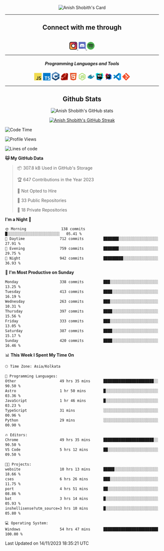 <div align="center">

![Anish Shobith's Card](https://cardivo.vercel.app/api?name=Anish%20Shobith%20P%20S&description=Hi%20there%F0%9F%91%8B,%20I%20am%20a%2020-years-old.%20I%20am%20a%20Web%20and%20Application%20developer%20from%20India.%20Nice%20to%20meet%20you%20all.%20Looking%20forward%20to%20paritcipate%20with%20you.&image=https://i.imgur.com/WlQk3PY.jpg&&disableAnimation=true&site=https://anishshobithps.tech&pattern=plus&colorPattern=%23171616&backgroundColor=%231a1b26&instagram=anish_shobith&linkedin=Anish%20Shobith%20P%20S&fontColor=%23ffffff&iconColor=%23ffffff)

<hr>
 <h2> Connect with me through </h2>
<br>
<a href="https://www.instagram.com/anish_shobith/">
    <img alt="Anish Shobith's Instagram" width="25px" src="https://raw.githubusercontent.com/anishshobithps/anishshobithps/master/assets/socials/instagram.svg">
    </a>
    <a href="https://discord.gg/cWgDskT">
    <img alt="Anish Shobith's Discord", width="25px" src="https://raw.githubusercontent.com/anishshobithps/anishshobithps/master/assets/socials/discord.svg">
    </a>
    <a href="https://open.spotify.com/user/goshcrm0y9jzum2lffvu6f4hz">
    <img alt="Anish Shobith's Spotify", width="25px" src="https://raw.githubusercontent.com/anishshobithps/anishshobithps/master/assets/socials/spotify.svg">
    </a>
    <br>
    <hr>
    <h4> <i> Programming Languages and Tools </i> </h4>
    <img width="25px" src="https://raw.githubusercontent.com/anishshobithps/anishshobithps/master/assets/languages/javascript.svg">
    <img width="25px" src="https://raw.githubusercontent.com/anishshobithps/anishshobithps/master/assets/languages/typescript.svg">
    <img width="25px" src="https://raw.githubusercontent.com/anishshobithps/anishshobithps/master/assets/languages/cpp.svg">
    <img width="25px" src="https://raw.githubusercontent.com/anishshobithps/anishshobithps/master/assets/languages/ruby.svg">
    <img width="25px" src="https://raw.githubusercontent.com/anishshobithps/anishshobithps/master/assets/languages/html.svg">
    <img width="25px" src="https://raw.githubusercontent.com/anishshobithps/anishshobithps/master/assets/tools/nodejs.svg">
    <img width="25px" src="https://raw.githubusercontent.com/anishshobithps/anishshobithps/master/assets/tools/docker.svg">
    <img width="25px" src="https://raw.githubusercontent.com/anishshobithps/anishshobithps/master/assets/tools/webstorm.svg">
    <img width="25px" src="https://raw.githubusercontent.com/anishshobithps/anishshobithps/master/assets/tools/intellij.svg">
    <img width="25px" src="https://raw.githubusercontent.com/anishshobithps/anishshobithps/master/assets/tools/visualstudiocode.svg">
    <img width="25px" src="https://raw.githubusercontent.com/anishshobithps/anishshobithps/master/assets/tools/git.svg">
<hr>
 <h2> Github Stats </h2>

![Anish Shobith's GitHub stats](https://github-readme-stats-fk82.vercel.app/api?username=anishshobithps&show_icons=true&theme=tokyonight&count_private=true)

[![Anish Shobith's GitHub Streak](https://streak-stats.demolab.com?user=anishshobithps&theme=tokyonight&hide_border=true&border_radius=4.6)](https://git.io/streak-stats)

</div>

<!--START_SECTION:waka-->
![Code Time](http://img.shields.io/badge/Code%20Time-1%2C200%20hrs%204%20mins-blue)

![Profile Views](http://img.shields.io/badge/Profile%20Views-36-blue)

![Lines of code](https://img.shields.io/badge/From%20Hello%20World%20I%27ve%20Written-571.6%20thousand%20lines%20of%20code-blue)

**🐱 My GitHub Data** 

> 📦 307.8 kB Used in GitHub's Storage 
 > 
> 🏆 647 Contributions in the Year 2023
 > 
> 🚫 Not Opted to Hire
 > 
> 📜 33 Public Repositories 
 > 
> 🔑 18 Private Repositories 
 > 
**I'm a Night 🦉** 

```text
🌞 Morning                138 commits         █░░░░░░░░░░░░░░░░░░░░░░░░   05.41 % 
🌆 Daytime                712 commits         ███████░░░░░░░░░░░░░░░░░░   27.91 % 
🌃 Evening                759 commits         ███████░░░░░░░░░░░░░░░░░░   29.75 % 
🌙 Night                  942 commits         █████████░░░░░░░░░░░░░░░░   36.93 % 
```
📅 **I'm Most Productive on Sunday** 

```text
Monday                   338 commits         ███░░░░░░░░░░░░░░░░░░░░░░   13.25 % 
Tuesday                  413 commits         ████░░░░░░░░░░░░░░░░░░░░░   16.19 % 
Wednesday                263 commits         ███░░░░░░░░░░░░░░░░░░░░░░   10.31 % 
Thursday                 397 commits         ████░░░░░░░░░░░░░░░░░░░░░   15.56 % 
Friday                   333 commits         ███░░░░░░░░░░░░░░░░░░░░░░   13.05 % 
Saturday                 387 commits         ████░░░░░░░░░░░░░░░░░░░░░   15.17 % 
Sunday                   420 commits         ████░░░░░░░░░░░░░░░░░░░░░   16.46 % 
```


📊 **This Week I Spent My Time On** 

```text
🕑︎ Time Zone: Asia/Kolkata

💬 Programming Languages: 
Other                    49 hrs 35 mins      ███████████████████████░░   90.50 % 
Astro                    1 hr 50 mins        █░░░░░░░░░░░░░░░░░░░░░░░░   03.36 % 
JavaScript               1 hr 46 mins        █░░░░░░░░░░░░░░░░░░░░░░░░   03.23 % 
TypeScript               31 mins             ░░░░░░░░░░░░░░░░░░░░░░░░░   00.96 % 
Python                   29 mins             ░░░░░░░░░░░░░░░░░░░░░░░░░   00.90 % 

🔥 Editors: 
Chrome                   49 hrs 35 mins      ███████████████████████░░   90.50 % 
VS Code                  5 hrs 12 mins       ██░░░░░░░░░░░░░░░░░░░░░░░   09.50 % 

🐱‍💻 Projects: 
website                  10 hrs 13 mins      █████░░░░░░░░░░░░░░░░░░░░   18.66 % 
cses                     6 hrs 26 mins       ███░░░░░░░░░░░░░░░░░░░░░░   11.75 % 
port                     4 hrs 51 mins       ██░░░░░░░░░░░░░░░░░░░░░░░   08.86 % 
bat                      3 hrs 14 mins       █░░░░░░░░░░░░░░░░░░░░░░░░   05.93 % 
inshellisense?utm_source=3 hrs 10 mins       █░░░░░░░░░░░░░░░░░░░░░░░░   05.80 % 

💻 Operating System: 
Windows                  54 hrs 47 mins      █████████████████████████   100.00 % 
```


 Last Updated on 14/11/2023 18:35:21 UTC
<!--END_SECTION:waka-->
